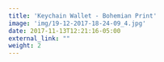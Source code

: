 ```yaml
---
title: 'Keychain Wallet - Bohemian Print'
image: 'img/19-12-2017-18-24-09_4.jpg'
date: 2017-11-13T12:21:16-05:00
external_link: ""
weight: 2
---
```

